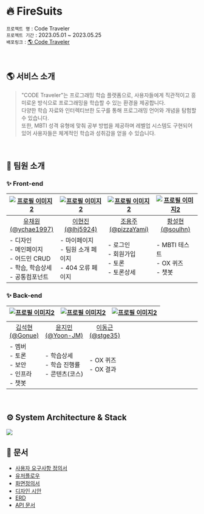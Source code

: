 # 🔥 FireSuits

`프로젝트 명` : Code Traveler <br>
`프로젝트 기간` : 2023.05.01 ~ 2023.05.25 <br>
`배포링크` : <a href="https://code-traveler.site">🌎 Code Traveler</a>

<br>

## 🌎 서비스 소개

> "CODE Traveler"는 프로그래밍 학습 플랫폼으로, 사용자들에게 직관적이고 흥미로운 방식으로 프로그래밍을 학습할 수 있는 환경을 제공합니다. <br>다양한 학습 자료와 인터렉티브한 도구를 통해 프로그래밍 언어와 개념을 탐험할 수 있습니다. <br> 또한, MBTI 성격 유형에 맞춰 공부 방법을 제공하며 레벨업 시스템도 구현되어 있어 사용자들은 체계적인 학습과 성취감을 얻을 수 있습니다.

<br>

## 🌟 팀원 소개

### ✨ Front-end
<table style="table-layout:fixed">
  <thead>
  <th align="center"><a href="https://github.com/ychae1997"><img src="https://www.notion.so/image/https%3A%2F%2Fs3-us-west-2.amazonaws.com%2Fsecure.notion-static.com%2Fe2692b2e-ca67-4704-84b2-975225374aa7%2FRectangle_27.png?id=37ae8807-28dd-42cc-a8e0-f1bb8a37c6fd&table=block&spaceId=82d63a72-8254-4cde-bf1e-b2597b7c099c&width=2000&userId=bacd43d8-31ef-433f-9b40-da676e9124d3&cache=v2" alt="프로필 이미지2" ></a></th>
  <th align="center"><a href="https://github.com/lhj5924"><img src="https://www.notion.so/image/https%3A%2F%2Fs3-us-west-2.amazonaws.com%2Fsecure.notion-static.com%2Fc49baf5a-e980-40d6-8d5f-7cfb588e5e9d%2FRectangle_28.png?id=e3c50b27-a84b-4f77-95c2-8cac0d54a468&table=block&spaceId=82d63a72-8254-4cde-bf1e-b2597b7c099c&width=2000&userId=bacd43d8-31ef-433f-9b40-da676e9124d3&cache=v2" alt="프로필 이미지2" ></a></th>
  <th align="center"><a href="https://github.com/pizzaYami"><img src="https://www.notion.so/image/https%3A%2F%2Fs3-us-west-2.amazonaws.com%2Fsecure.notion-static.com%2F66af3b83-686c-4c14-9a4c-cc57b23c988f%2FRectangle_26.png?id=7b0bb6d2-a3bc-401a-9d53-8870f7a0332d&table=block&spaceId=82d63a72-8254-4cde-bf1e-b2597b7c099c&width=2000&userId=bacd43d8-31ef-433f-9b40-da676e9124d3&cache=v2" alt="프로필 이미지2" ></a></th>
  <th align="center"><a href="https://github.com/soulhn"><img src="https://www.notion.so/image/https%3A%2F%2Fs3-us-west-2.amazonaws.com%2Fsecure.notion-static.com%2Fc5c71f35-0855-451c-9352-b65e5f74db88%2FRectangle_25.png?id=07922f2d-0f62-46ee-abe2-41ca901a58bd&table=block&spaceId=82d63a72-8254-4cde-bf1e-b2597b7c099c&width=2000&userId=bacd43d8-31ef-433f-9b40-da676e9124d3&cache=v2" alt="프로필 이미지2" ></a></th>
  </thead>
  <tbody>
  <tr>
  <td align="center"><a href="https://github.com/ychae1997">유채원<br>(@ychae1997)</a></td>
  <td align="center"><a href="https://github.com/lhj5924">이현진<br>(@lhj5924)</a></td>
  <td align="center"><a href="https://github.com/pizzaYami">조용주<br>(@pizzaYami)</a></td>
  <td align="center"><a href="https://github.com/soulhn">황설현<br>(@soulhn)</a></td>
  </tr>
  <tr>
  <td align="left">
    - 디자인 <br>
    - 메인페이지 <br>
    - 어드민 CRUD <br>
    - 학습, 학습상세 <br>
    - 공통컴포넌트 <br>
  </td>
  <td align="left">
    - 마이페이지 <br>
    - 팀원 소개 페이지 <br>
    - 404 오류 페이지 <br>
  </td>
  <td align="left">
    - 로그인 <br>
    - 회원가입 <br>
    - 토론 <br>
    - 토론상세 <br>
  </td>
  <td align="left">
    - MBTI 테스트 <br>
    - OX 퀴즈 <br>
    - 챗봇 <br>
  </td>
  </tr>
  </tbody>
</table>

### ✨ Back-end
<table style="display:grid" >
  <thead>
  <th align="center"><a href="https://github.com/Gonue" ><img src="https://www.notion.so/image/https%3A%2F%2Fs3-us-west-2.amazonaws.com%2Fsecure.notion-static.com%2Fdce9879b-f12a-4e30-9c6e-7d13d3617500%2FRectangle_22.png?id=b3f57628-128c-4cfc-ad82-93f6979e45dd&table=block&spaceId=82d63a72-8254-4cde-bf1e-b2597b7c099c&width=2000&userId=bacd43d8-31ef-433f-9b40-da676e9124d3&cache=v2" alt="프로필 이미지2" ></a></th>
  <th align="center"><a href="https://github.com/Yoon-JM"><img src="https://www.notion.so/image/https%3A%2F%2Fs3-us-west-2.amazonaws.com%2Fsecure.notion-static.com%2F788bdf48-8474-468f-aac1-92d9b40b1ebd%2FRectangle_23.png?id=3b78603f-2fbf-4540-bf77-4c81e4137d95&table=block&spaceId=82d63a72-8254-4cde-bf1e-b2597b7c099c&width=2000&userId=bacd43d8-31ef-433f-9b40-da676e9124d3&cache=v2" alt="프로필 이미지2" ></a></th>
  <th align="center"><a href="https://github.com/stge35"><img src="https://www.notion.so/image/https%3A%2F%2Fs3-us-west-2.amazonaws.com%2Fsecure.notion-static.com%2Ff68133b1-0225-4518-980d-18a2bfd151ec%2FRectangle_24.png?id=63ccddae-ec2b-4cb7-bac1-c4d6c513482d&table=block&spaceId=82d63a72-8254-4cde-bf1e-b2597b7c099c&width=2000&userId=bacd43d8-31ef-433f-9b40-da676e9124d3&cache=v2" alt="프로필 이미지2" ></a></th>
  
  </thead>
  <tbody>
  <tr>
  <td align="center"><a href="https://github.com/Gonue">김석현<br>(@Gonue)</a></td>
  <td align="center"><a href="https://github.com/Yoon-JM">윤지민<br>(@Yoon-JM)</a></td>
  <td align="center"><a href="https://github.com/stge35">이동근<br>(@stge35)</a></td>
  </tr>
  <tr>
  <td align="left">
    - 멤버 <br>
    - 토론 <br>
    - 보안 <br>
    - 인프라 <br>
    - 챗봇 <br>
  </td>
  <td align="left">
    - 학습상세 <br>
    - 학습 진행률 <br>
    - 콘텐츠(코스) <br>
  </td>
  <td align="left">
    - OX 퀴즈 <br>
    - OX 결과 <br>
  </td>
  </tr>
  </tbody>
</table>

<br>

## ⚙️ System Architecture & Stack

<img src="https://github.com/codestates-seb/seb43_main_005/assets/109960034/29a3642d-36e9-4baa-a3b7-febd03bd0cfe">

<br>

## 📝 문서

- <a href="https://codestates.notion.site/e6500089472549928a8cfbdc1fea135f">사용자 요구사항 정의서</a>
- <a href="https://www.figma.com/file/vDrOkZJDk64SVXCqOJOQNu/User-Flow?type=whiteboard&t=XXWJ6ucj995mBHG7-1">유저플로우</a>
- <a href="https://codestates.notion.site/1ecbd34acc9546cd8c93075a74a53b2d">화면정의서</a>
- <a href="https://www.figma.com/file/yWM0jRz3QqY6DmU36IRqBs/%EC%8B%9C%EC%95%88?type=design&node-id=0%3A1&t=XXWJ6ucj995mBHG7-1">디자인 시안</a>
- <a href="https://www.erdcloud.com/d/QRxnFJrmiobqCsK6Z">ERD</a>
- <a href="https://documenter.getpostman.com/view/27215474/2s93ebRVHe">API 문서</a>

